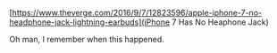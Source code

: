 [https://www.theverge.com/2016/9/7/12823596/apple-iphone-7-no-headphone-jack-lightning-earbuds](iPhone 7 Has No Heaphone Jack)

Oh man, I remember when this happened.
